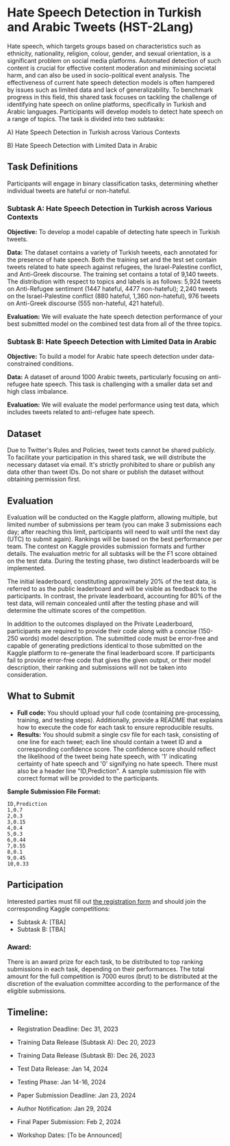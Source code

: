 # Hate Speech Detection in Turkish and Arabic Tweets (HST-2Lang)
Hate speech, which targets groups based on characteristics such as ethnicity, nationality, religion, colour, gender, and sexual orientation, is a significant problem on social media platforms. Automated detection of such content is crucial for effective content moderation and minimising societal harm, and can also be used in socio-political event analysis. 
The effectiveness of current hate speech detection models is often hampered by issues such as limited data and lack of generalizability. To benchmark progress in this field, this shared task focuses on tackling the challenge of identifying hate speech on online platforms, specifically in Turkish and Arabic languages. Participants will develop models to detect hate speech on a range of topics.
The task is divided into two subtasks:

A) Hate Speech Detection in Turkish across Various Contexts

B) Hate Speech Detection with Limited Data in Arabic

## Task Definitions
Participants will engage in binary classification tasks, determining whether individual tweets are hateful or non-hateful.
### Subtask A: Hate Speech Detection in Turkish across Various Contexts

**Objective:** To develop a model capable of detecting hate speech in Turkish tweets.

**Data:** The dataset contains a variety of Turkish tweets, each annotated for the presence of hate speech. Both the training set and the test set contain tweets related to hate speech against refugees, the Israel-Palestine conflict, and Anti-Greek discourse. The training set contains a total of 9,140 tweets. The distribution with respect to topics and labels is as follows: 5,924 tweets on Anti-Refugee sentiment (1447 hateful, 4477 non-hateful); 2,240 tweets on the Israel-Palestine conflict (880 hateful, 1,360 non-hateful), 976 tweets on Anti-Greek discourse (555 non-hateful, 421 hateful). 

**Evaluation:** We will evaluate the hate speech detection performance of your best submitted model on the combined test data from all of the three topics. 

### Subtask B: Hate Speech Detection with Limited Data in Arabic

**Objective:** To build a model for Arabic hate speech detection under data-constrained conditions.

**Data:** A dataset of around 1000 Arabic tweets, particularly focusing on anti-refugee hate speech. This task is challenging with a smaller data set and high class imbalance.

**Evaluation:** We will evaluate the model performance using test data, which includes tweets related to anti-refugee hate speech. 

## Dataset

Due to Twitter's Rules and Policies, tweet texts  cannot be shared publicly. To facilitate your participation in this shared task, we will distribute the necessary dataset via email. It's strictly prohibited to share or publish any data other than tweet IDs. Do not share or publish the dataset without obtaining permission first.

## Evaluation
Evaluation will be conducted on the Kaggle platform, allowing multiple, but limited number of submissions per team (you can make 3 submissions each day; after reaching this limit, participants will need to wait until the next day (UTC) to submit again). Rankings will be based on the best performance per team. The contest on Kaggle provides submission formats and further details. The evaluation metric for all subtasks will be the F1 score obtained on the test data. During the testing phase, two distinct leaderboards will be implemented. 

The initial leaderboard, constituting approximately 20% of the test data, is referred to as the public leaderboard and will be visible as feedback to the participants. In contrast, the private leaderboard, accounting for 80% of the test data, will remain concealed until after the testing phase and will determine the ultimate scores of the competition. 

In addition to the outcomes displayed on the Private Leaderboard, participants are required to provide their code along with a concise (150-250 words) model description. The submitted code must be error-free and capable of generating predictions identical to those submitted on the Kaggle platform to re-generate the final leaderboard score. If participants fail to provide error-free code that gives the given output, or their model description, their ranking and submissions will not be taken into consideration.

## What to Submit
- **Full code:** You should upload your full code (containing pre-processing, training, and testing steps). Additionally, provide a README that explains how to execute the code for each task to ensure reproducible results.
- **Results:** You should submit a single csv file for each task, consisting of one line for each tweet; each line should contain a tweet ID and a corresponding confidence score. The confidence score should reflect the likelihood of the tweet being hate speech, with '1' indicating certainty of hate speech and '0' signifying no hate speech. There must also be a header line "ID,Prediction". A sample submission file with correct format will be provided to the participants.
  
**Sample Submission File Format:**  
```
ID,Prediction
1,0.7
2,0.3
3,0.15
4,0.4
5,0.3
6,0.44
7,0.55
8,0.1
9,0.45
10,0.33
```
## Participation
Interested parties must fill out [the registration form](https://forms.gle/47eqrCuqMCe4KmxA7) and should join the corresponding Kaggle competitions:

- Subtask A: [TBA]
- Subtask B: [TBA]
### Award:
There is an award prize for each task, to be distributed to top ranking submissions in each task, depending on their performances. The total amount for the full competition is 7000 euros (brut) to be distributed at the discretion of the evaluation committee according to the performance of the eligible submissions. 
## Timeline:

* Registration Deadline: Dec 31, 2023

* Training Data Release (Subtask A): Dec 20, 2023

* Training Data Release (Subtask B): Dec 26, 2023

* Test Data Release: Jan 14, 2024

* Testing Phase: Jan 14-16, 2024

* Paper Submission Deadline: Jan 23, 2024

* Author Notification: Jan 29, 2024

* Final Paper Submission: Feb 2, 2024

* Workshop Dates: [To be Announced]
